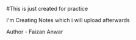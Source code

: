 #This is just created for practice

<p>  I'm Creating Notes which i will upload afterwards </p>
Author - Faizan Anwar